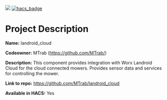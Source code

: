 [![](https://img.shields.io/github/release/mtrab/landroid_cloud/all.svg?style=plastic)](https://github.com/mtrab/landroid_cloud/releases)
[![hacs_badge](https://img.shields.io/badge/HACS-Default-orange.svg?style=plastic)](https://github.com/custom-components/hacs)

# Project Description

**Name:** landroid_cloud

**Codeowner:** MTrab (https://github.com/MTrab/)

**Description:**
This component provides integration with Worx Landroid Cloud for the cloud connected mowers.
Provides sensor data and services for controlling the mower.

**Link to repo:** https://github.com/MTrab/landroid_cloud

**Available in HACS:** Yes
